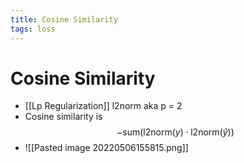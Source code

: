 ```yaml
---
title: Cosine Similarity
tags: loss
---
```


# Cosine Similarity
- [[Lp Regularization]] l2norm aka p = 2
- Cosine similarity is $$ - \mathrm{sum}\left( \mathrm{l2norm}\left( y \right) \cdot \mathrm{l2norm}\left( ŷ \right) \right)$$
- ![[Pasted image 20220506155815.png]]
















